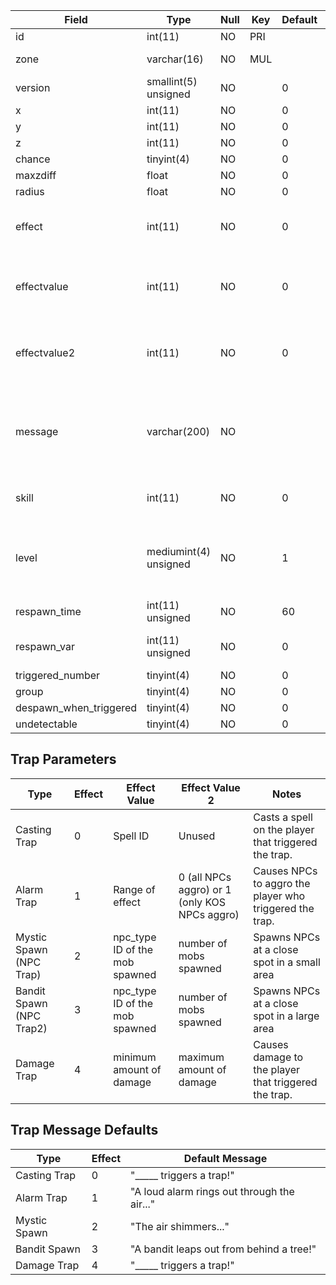 **Field**|**Type**|**Null**|**Key**|**Default**|**Notes**
-----|-----|-----|-----|-----|-----
id|int(11)|NO|PRI| |auto\_increment
zone|varchar(16)|NO|MUL| | Zone short name
version|smallint(5) unsigned|NO| |0| Version of the specified Zone
x|int(11)|NO| |0| 
y|int(11)|NO| |0| 
z|int(11)|NO| |0| 
chance|tinyint(4)|NO| |0| 0-100 percent
maxzdiff|float|NO| |0| 
radius|float|NO| |0| 
effect|int(11)|NO| |0| The type of trap (see Parameters below).
effectvalue|int(11)|NO| |0| A variable used for the trap (see Parameters below).
effectvalue2|int(11)|NO| |0| A variable used for the trap (see Parameters below).
message|varchar(200)|NO| | | Standard message unless optional message set (see Message defaults below).
skill|int(11)|NO| |0| Skill required to disarm the trap.
level|mediumint(4) unsigned|NO| |1| The level of the trap--important for spell cast traps, unused on other types.
respawn\_time|int(11) unsigned|NO| |60| Respawn time seconds.
respawn\_var|int(11) unsigned|NO| |0| Variance to respawn time in seconds.
triggered\_number|tinyint(4)|NO| |0| 
group|tinyint(4)|NO| |0| 
despawn\_when\_triggered|tinyint(4)|NO| |0| 
undetectable|tinyint(4)|NO| |0| 

## Trap Parameters

**Type**|**Effect**|**Effect Value**|**Effect Value 2**|**Notes**
-----|-----|-----|-----|-----|
Casting Trap | 0 |  Spell ID | Unused | Casts a spell on the player that triggered the trap. 
Alarm Trap | 1 | Range of effect | 0 (all NPCs aggro) or 1 (only KOS NPCs aggro) | Causes NPCs to aggro the player who triggered the trap. 
Mystic Spawn (NPC Trap) | 2 | npc_type ID of the mob spawned | number of mobs spawned | Spawns NPCs at a close spot in a small area 
Bandit Spawn (NPC Trap2) | 3 | npc_type ID of the mob spawned | number of mobs spawned | Spawns NPCs at a close spot in a large area 
Damage Trap | 4 | minimum amount of damage | maximum amount of damage | Causes damage to the player that triggered the trap. 

## Trap Message Defaults

**Type**|**Effect**|**Default Message**
-----|-----|-----
Casting Trap | 0 | "_____ triggers a trap!"
Alarm Trap | 1 | "A loud alarm rings out through the air..."
Mystic Spawn | 2 | "The air shimmers..."
Bandit Spawn | 3 | "A bandit leaps out from behind a tree!"
Damage Trap | 4 | "_____ triggers a trap!"